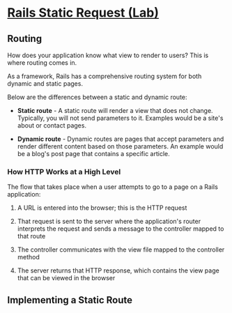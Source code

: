 # [Rails Static Request (Lab)](https://github.com/saramccombs/rails-static-request-readme-online-web-pt-081219)

## Routing

How does your application know what view to render to users? This is where routing comes in. 

As a framework, Rails has a comprehensive routing system for both dynamic and static pages. 

Below are the differences between a static and dynamic route:

- **Static route** - A static route will render a view that does not change. Typically, you will not send parameters to it. Examples would be a site's about or contact pages.

- **Dynamic route** - Dynamic routes are pages that accept parameters and render different content based on those parameters. An example would be a blog's post page that contains a specific article.

### How HTTP Works at a High Level

The flow that takes place when a user attempts to go to a page on a Rails application:

1. A URL is entered into the browser; this is the HTTP request

2. That request is sent to the server where the application's router interprets the request and sends a message to the controller mapped to that route

3. The controller communicates with the view file mapped to the controller method

4. The server returns that HTTP response, which contains the view page that can be viewed in the browser

## Implementing a Static Route

